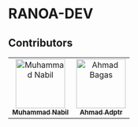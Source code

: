 # RANOA-DEV

## Contributors
<table>
  <tr>
    <td align="center">
      <a href="https://github.com/Muhammad-nabil99">
        <img src="https://avatars.githubusercontent.com/Muhammad-nabil99" width="100px;" alt="Muhammad Nabil"/><br />
        <sub><b>Muhammad Nabil</b></sub>
      </a>
    </td>
    <td align="center">
      <a href="https://github.com/ahmadadptr001">
        <img src="https://avatars.githubusercontent.com/ahmadadptr001" width="100px;" alt="Ahmad Bagas"/><br />
        <sub><b>Ahmad Adptr</b></sub>
      </a>
    </td>
  </tr>
</table>

